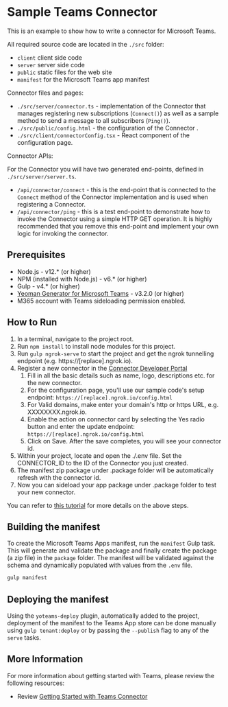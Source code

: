 # Sample Teams Connector

This is an example to show how to write a connector for Microsoft Teams.

All required source code are located in the `./src` folder:

* `client` client side code
* `server` server side code
* `public` static files for the web site
* `manifest` for the Microsoft Teams app manifest


Connector files and pages:
* `./src/server/connector.ts` - implementation of the Connector that manages registering new subscriptions (`Connect()`) as well as a sample method to send a message to all subscribers (`Ping()`).
* `./src/public/config.html` - the configuration of the Connector .
* `./src/client/connectorConfig.tsx` - React component of the configuration page.

Connector APIs:

For the Connector you will have two generated end-points, defined in `./src/server/server.ts`.

* `/api/connector/connect` - this is the end-point that is connected to the `Connect` method of the Connector implementation and is used when registering a Connector. 
* `/api/connector/ping` - this is a test end-point to demonstrate how to invoke the Connector using a simple HTTP GET operation. It is highly recommended that you remove this end-point and implement your own logic for invoking the connector.

## Prerequisites
* Node.js - v12.* (or higher)
* NPM (installed with Node.js) - v6.* (or higher)
* Gulp - v4.* (or higher)
* [Yeoman Generator for Microsoft Teams](https://github.com/OfficeDev/generator-teams) - v3.2.0 (or higher)
* M365 account with Teams sideloading permission enabled.

## How to Run
1. In a terminal, navigate to the project root.
1. Run `npm install` to install node modules for this project.
1. Run `gulp ngrok-serve` to start the project and get the ngrok tunnelling endpoint (e.g. https://[replace].ngrok.io).
1. Register a new connector in the [Connector Developer Portal](https://outlook.office.com/connectors/publish)
   1. Fill in all the basic details such as name, logo, descriptions etc. for the new connector.
   1. For the configuration page, you'll use our sample code's setup endpoint: `https://[replace].ngrok.io/config.html`
   1. For Valid domains, make enter your domain's http or https URL, e.g. XXXXXXXX.ngrok.io.
   1. Enable the action on connector card by selecting the Yes radio button and enter the update endpoint: `https://[replace].ngrok.io/config.html`
   1. Click on Save. After the save completes, you will see your connector id.
1. Within your project, locate and open the ./.env file. Set the CONNECTOR_ID to the ID of the Connector you just created.
1. The manifest zip package under .package folder will be automatically refresh with the connector id.
1. Now you can sideload your app package under .package folder to test your new connector.

You can refer to [this tutorial](https://docs.microsoft.com/en-us/learn/modules/msteams-webhooks-connectors/7-exercise-o365-connectors) for more details on the above steps.

## Building the manifest

To create the Microsoft Teams Apps manifest, run the `manifest` Gulp task. This will generate and validate the package and finally create the package (a zip file) in the `package` folder. The manifest will be validated against the schema and dynamically populated with values from the `.env` file.

``` bash
gulp manifest
```

## Deploying the manifest

Using the `yoteams-deploy` plugin, automatically added to the project, deployment of the manifest to the Teams App store can be done manually using `gulp tenant:deploy` or by passing the `--publish` flag to any of the `serve` tasks.


## More Information
For more information about getting started with Teams, please review the following resources:
- Review [Getting Started with Teams Connector](https://docs.microsoft.com/en-us/microsoftteams/platform/webhooks-and-connectors/how-to/connectors-creating)
